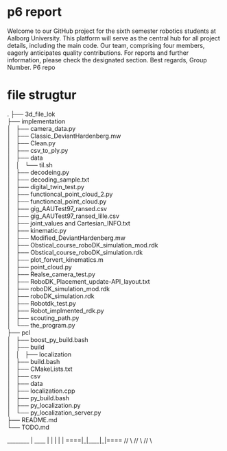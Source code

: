 # p6 report
Welcome to our GitHub project for the sixth semester robotics students at Aalborg University. This platform will serve as the central hub for all project details, including the main code. Our team, comprising four members, eagerly anticipates quality contributions. For reports and further information, please check the designated section. Best regards, Group Number.
P6 repo

# file strugtur 
.
├── 3d\_file\_lok  
├── implementation  
│   ├── camera\_data.py  
│   ├── Classic\_DeviantHardenberg.mw  
│   ├── Clean.py  
│   ├── csv\_to\_ply.py  
│   ├── data  
│   │   └── til.sh  
│   ├── decodeing.py  
│   ├── decoding\_sample.txt  
│   ├── digital\_twin\_test.py  
│   ├── functioncal\_point\_cloud\_2.py  
│   ├── functioncal\_point\_cloud.py  
│   ├── gig\_AAUTest97\_ransed.csv  
│   ├── gig\_AAUTest97\_ransed\_lille.csv  
│   ├── joint\_values and Cartesian\_INFO.txt  
│   ├── kinematic.py  
│   ├── Modified\_DeviantHardenberg.mw  
│   ├── Obstical\_course\_roboDK\_simulation\_mod.rdk  
│   ├── Obstical\_course\_roboDK\_simulation.rdk  
│   ├── plot\_forvert\_kinematics.m  
│   ├── point\_cloud.py  
│   ├── Realse\_camera\_test.py  
│   ├── RoboDK\_Placement\_update-API\_layout.txt  
│   ├── roboDK\_simulation\_mod.rdk  
│   ├── roboDK\_simulation.rdk  
│   ├── Robotdk\_test.py  
│   ├── Robot\_implmented\_rdk.py  
│   ├── scouting\_path.py  
│   └── the\_program.py  
├── pcl  
│   ├── boost\_py\_build.bash  
│   ├── build  
│   │   ├── localization  
│   ├── build.bash  
│   ├── CMakeLists.txt  
│   ├── csv  
│   ├── data  
│   ├── localization.cpp  
│   ├── py\_build.bash  
│   ├── py\_localization.py  
│   └── py\_localization\_server.py  
├── README.md  
└── TODO.md  

  \_\_\_\_\_\_\_\_
    |  \_\_\_\_  |
    | |    | |
====|\_|\_\_\_\_|\_|====
  //          \\
 //            \\
//              \\



